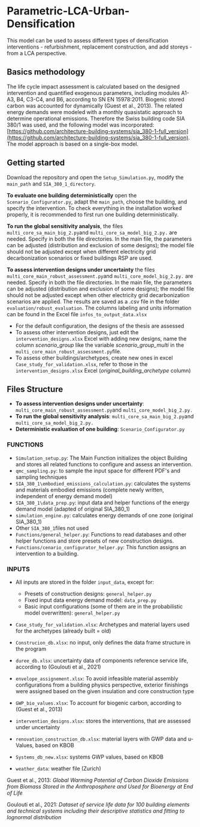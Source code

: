 # Parametric-LCA-Urban-Densification

This model can be used to assess different types of densification interventions - refurbishment, replacement construction, and add storeys -  from a LCA perspective. 

## Basics methodology 
The life cycle impact assessment is calculated based on the designed intervention and quantified exogenous parameters, including modules A1-A3, B4, C3-C4, and B6, according to SN EN 15978:2011. Biogenic stored carbon was accounted for dynamically (Guest et al., 2013). The related energy demands were modeled with a monthly quasistatic approach to determine operational emissions. Therefore the Swiss building code SIA 380/1 was used, and the following model was incorporated:  [https://github.com/architecture-building-systems/sia_380-1-full_version](https://github.com/architecture-building-systems/sia_380-1-full_version).
The model approach is based on a single-box model. 

## Getting started
Download the repository and open the `Setup_Simulation.py`, modify the `main_path` and  `SIA_380_1_directory`. 

**To evaluate one building deterministically** open the `Scenario_Configurator.py`, adapt the `main_path`, choose the building, and specify the intervention.  To check everything in the installation worked properly, it is recommended to first run one building deterministically. 

**To run the global sensitivity analysis**, the files `multi_core_sa_main_big_2.py`and `multi_core_sa_model_big_2.py.` are needed. Specify in both the file directories. In the main file, the parameters can be adjusted (distribution and exclusion of some designs); the model file should not be adjusted except when different electricity grid decarbonization scenarios or fixed buildings RSP are used. 

**To assess intervention designs under uncertainty** the files `multi_core_main_robust_assessment.py`and `multi_core_model_big_2.py.` are needed. Specify in both the file directories. In the main file, the parameters can be adjusted (distribution and exclusion of some designs); the model file should not be adjusted except when other electricity grid decarbonization scenarios are applied. The results are saved as a .csv file in the folder `evaluation/robust_evaluation`. The columns labeling and units information can be found in the Excel file `infos_to_output_data.xlsx`
* For the default configuration, the designs of the thesis are assessed 
* To assess other intervention designs, just edit the `intervention_designs.xlsx` Excel with adding new designs, name the column *scenario_group* like the variable *scenario_group_multi* in the `multi_core_main_robust_assessment.py`file. 
* To assess other buildings/archetypes, create new ones in excel `Case_study_for_validation.xlsx`, refer to those in the `intervention_designs.xlsx` Excel (*original_building_archetype* column)

## Files Structure
* **To assess intervention designs under uncertainty**: `multi_core_main_robust_assessment.py`and `multi_core_model_big_2.py.`
* **To run the global sensitivity analysis**: `multi_core_sa_main_big_2.py`and `multi_core_sa_model_big_2.py.`
* **Deterministic evaluation of one building**: `Scenario_Configurator.py`


### FUNCTIONS
* `Simulation_setup.py`: The Main Function initializes the object Building and stores all related functions to configure and assess an intervention. 
* `qmc_sampling.py`: to sample the input space for different PDF's and sampling techniques
* `SIA_380_1\embodied_emissions_calculation.py`: calculates the systems and materials embodied emissions (complete newly written, independent of energy demand model)
* `SIA_380_1\data_prep.py`: input data and helper functions of the energy demand model  (adapted of original SIA_380_1)
* `simulation_engine.py`: calculates energy demands of one zone (original SIA_380_1)
* Other `SIA_380_1`files not used
* `Functions/general_helper.py`: Functions to read databases and other helper functions and store presets of new construction designs. 
* `Functions/cenario_configurator_helper.py`: This function assigns an intervention to a building.  

### INPUTS
* All inputs are stored in the folder `input_data`, except for: 
    * Presets of construction designs: `general_helper.py`
    * Fixed input data energy demand model: `data_prep.py`
    * Basic input configurations (some of them are in the probabilistic model overwritten): `general_helper.py`

* `Case_study_for_validation.xlsx`: Archetypes and material layers used for the archetypes (already built = old)
* `Construcion_db.xlsx`: no input, only defines the data frame structure in the program
* `duree_db.xlsx`: uncertainty data of components reference service life, according to (Goulouti et al., 2021)
* `envelope_assignement.xlsx`: To avoid infeasible material assembly configurations from a building physics perspective, exterior finishings were assigned based on the given insulation and core construction type
* `GWP_bio_values.xlsx`: To account for biogenic carbon, according to  (Guest et al., 2013) 
* `intervention_designs.xlsx`: stores the interventions, that are assessed under uncertainty
* `renovation_construction_db.xlsx`: material layers with GWP data and u-Values, based on KBOB
* `Systems_db_new.xlsx`: systems GWP values, based on KBOB
* `weather_data`: weather file (Zurich)


Guest et al., 2013: _Global Warming Potential of Carbon Dioxide Emissions from Biomass Stored in the Anthroposphere and Used for Bioenergy at End of Life_

Goulouti et al., 2021: _Dataset of service life data for 100 building elements and technical systems including their descriptive statistics and fitting to lognormal distribution_

